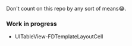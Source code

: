 Don't count on this repo by any sort of means😂.

### Work in progress

- UITableView-FDTemplateLayoutCell

